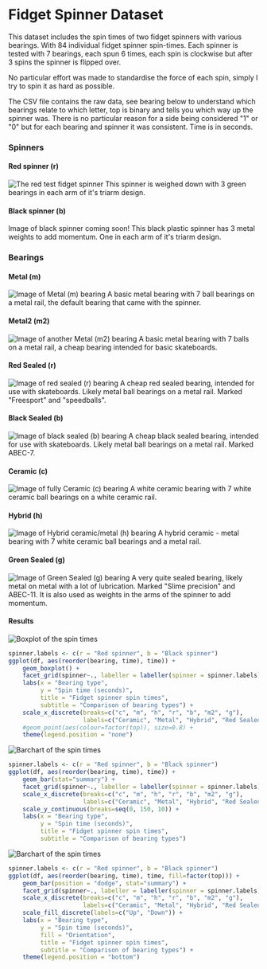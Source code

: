 # Fidget Spinner Dataset

This dataset includes the spin times of two fidget spinners with various bearings. With 84 individual fidget spinner spin-times. Each spinner is tested with 7 bearings, each spun 6 times, each spin is clockwise but after 3 spins the spinner is flipped over. 

No particular effort was made to standardise the force of each spin, simply I try to spin it as hard as possible.

The CSV file contains the raw data, see bearing below to understand which bearings relate to which letter, top is binary and tells you which way up the spinner was. There is no particular reason for a side being considered "1" or "0" but for each bearing and spinner it was consistent. Time is in seconds.

### Spinners

#### Red spinner (r)

![The red test fidget spinner](images/redspinner.jpg "The test spinner")
This spinner is weighed down with 3 green bearings in each arm of it's triarm design.

#### Black spinner (b)

Image of black spinner coming soon! This black plastic spinner has 3 metal weights to add momentum. One in each arm of it's triarm design.

### Bearings

#### Metal (m)
![Image of Metal (m) bearing](images/m.jpg "Metal bearing (m)")
A basic metal bearing with 7 ball bearings on a metal rail, the default bearing that came with the spinner.

#### Metal2 (m2)
![Image of another Metal (m2) bearing](images/m2.jpg "A secpmd metal bearing (m2)")
A basic metal bearing with 7 balls on a metal rail, a cheap bearing intended for basic skateboards.

#### Red Sealed (r)
![Image of red sealed (r) bearing](images/r.jpg "Red Sealed bearing (r)")
A cheap red sealed bearing, intended for use with skateboards. Likely metal ball bearings on a metal rail. Marked "Freesport" and "speedballs".

#### Black Sealed (b)
![Image of black sealed (b) bearing](images/b.jpg "Black Sealed bearing (b)")
A cheap black sealed bearing, intended for use with skateboards. Likely metal ball bearings on a metal rail. Marked ABEC-7.

#### Ceramic (c)
![Image of fully Ceramic (c) bearing](images/c.jpg "Ceramic bearing (c)")
A white ceramic bearing with 7 white ceramic ball bearings on a white ceramic rail.

#### Hybrid (h)
![Image of Hybrid ceramic/metal (h) bearing](images/h.jpg "Hybrid bearing (h)")
A hybrid ceramic - metal bearing with 7 white ceramic ball bearings and a metal rail.

#### Green Sealed (g)
![Image of Green Sealed (g) bearing](images/g.jpg "Green sealed bearing (g)")
A very quite sealed bearing, likely metal on metal with a lot of lubrication. Marked "Slime precision" and ABEC-11.
It is also used as weights in the arms of the spinner to add momentum.

#### Results

![Boxplot of the spin times](images/boxplot.png "Boxplot showing a comparison of the spin times of the spinners by bearing and orientation")
```R
spinner.labels <- c(r = "Red spinner", b = "Black spinner")
ggplot(df, aes(reorder(bearing, time), time)) + 
    geom_boxplot() + 
    facet_grid(spinner~., labeller = labeller(spinner = spinner.labels)) +
    labs(x = "Bearing type", 
         y = "Spin time (seconds)", 
         title = "Fidget spinner spin times",
         subtitle = "Comparison of bearing types") + 
    scale_x_discrete(breaks=c("c", "m", "h", "r", "b", "m2", "g"), 
                     labels=c("Ceramic", "Metal", "Hybrid", "Red Sealed", "Black Sealed", "Metal 2", "Green Sealed")) +
    #geom_point(aes(colour=factor(top)), size=0.8) +
    theme(legend.position = "none")
```

![Barchart of the spin times](images/barplot.png "Barchart showing a comparison of the spin times of the spinners by bearing")
```R
spinner.labels <- c(r = "Red spinner", b = "Black spinner")
ggplot(df, aes(reorder(bearing, time), time)) + 
    geom_bar(stat="summary") + 
    facet_grid(spinner~., labeller = labeller(spinner = spinner.labels)) +
    scale_x_discrete(breaks=c("c", "m", "h", "r", "b", "m2", "g"), 
                     labels=c("Ceramic", "Metal", "Hybrid", "Red Sealed", "Black Sealed", "Metal 2", "Green Sealed")) +
    scale_y_continuous(breaks=seq(0, 150, 10)) +
    labs(x = "Bearing type",
         y = "Spin time (seconds)", 
         title = "Fidget spinner spin times",
         subtitle = "Comparison of bearing types")
```

![Barchart of the spin times](images/grouped.barplot.png "Barplot showing a comparison of the spin times of the spinners by bearing and orientation")
```R
spinner.labels <- c(r = "Red spinner", b = "Black spinner")
ggplot(df, aes(reorder(bearing, time), time, fill=factor(top))) + 
    geom_bar(position = "dodge", stat="summary") + 
    facet_grid(spinner~., labeller = labeller(spinner = spinner.labels)) +
    scale_x_discrete(breaks=c("c", "m", "h", "r", "b", "m2", "g"), 
                     labels=c("Ceramic", "Metal", "Hybrid", "Red Sealed", "Black Sealed", "Metal 2", "Green Sealed")) +
    scale_fill_discrete(labels=c("Up", "Down")) +
    labs(x = "Bearing type",
         y = "Spin time (seconds)",
         fill = "Orientation", 
         title = "Fidget spinner spin times",
         subtitle = "Comparison of bearing types") + 
    theme(legend.position = "bottom")
```
